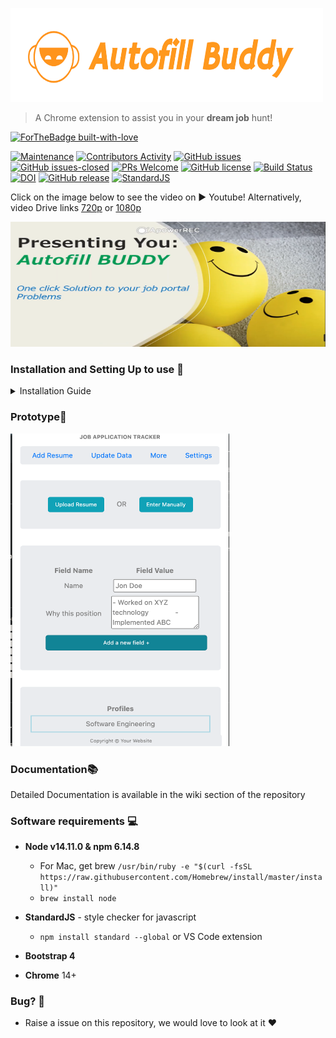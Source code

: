 <p>
    <img height=150 width=500 alt="logo here" src="https://raw.githubusercontent.com/jayjagtap/Autofill-Buddy/master/Resources/Images/logo.png"/>
    <blockquote>A Chrome extension to assist you in your <b>dream job</b> hunt!</blockquote>
</p>

[![ForTheBadge built-with-love](http://ForTheBadge.com/images/badges/built-with-love.svg)](https://GitHub.com/ssp4all/)

[![Maintenance](https://img.shields.io/badge/Maintained%3F-yes-green.svg)](https://GitHub.com/jayjagtap/Autofill-Buddy/graphs/commit-activity) [![Contributors Activity](https://img.shields.io/github/commit-activity/m/jayjagtap/Autofill-Buddy)](https://github.com/jayjagtap/Autofill-Buddy/pulse) [![GitHub issues](https://img.shields.io/github/issues/jayjagtap/Autofill-Buddy.svg)](https://github.com/jayjagtap/Autofill-Buddy/issues/) [![GitHub issues-closed](https://img.shields.io/github/issues-closed/jayjagtap/Autofill-Buddy.svg)](https://https://github.com/jayjagtap/Autofill-Buddy/issues?q=is%3Aissue+is%3Aclosed) [![PRs Welcome](https://img.shields.io/badge/PRs-welcome-brightgreen.svg?style=flat-square)](http://makeapullrequest.com) [![GitHub license](https://img.shields.io/github/license/Naereen/StrapDown.js.svg)](https://github.com/Naereen/StrapDown.js/blob/master/LICENSE) [![Build Status](https://travis-ci.com/jayjagtap/Autofill-Buddy.svg?branch=master)](https://travis-ci.com/github/jayjagtap/Autofill-Buddy) [![DOI](https://zenodo.org/badge/245290005.svg)](https://zenodo.org/badge/latestdoi/245290005) [![GitHub release](https://img.shields.io/github/release/jayjagtap/Autofill-Buddy.svg)](https://GitHub.com/jayjagtap/Autofill-Buddy/releases/) [![StandardJS](https://img.shields.io/badge/StyleChecker-StandardJS-purple.svg)](https://standardjs.com/)



<p> 

Click on the image below to see the video on ▶️ Youtube!  Alternatively, video Drive links [720p](https://drive.google.com/file/d/1MLowTYHlZKbeY0d82yjHUKPnBAssRBA5/view?usp=sharing) or [1080p](https://drive.google.com/file/d/1OxoCkMK3PhX8sMYNUHoRRzcCfGae-zqU/view?usp=sharing)

</p>

<a  href="https://youtu.be/BZmXUMSAnfc"><img height=200 width=600 src="https://raw.githubusercontent.com/jayjagtap/Autofill-Buddy/master/Resources/Images/thumbnail.png"/></a>

### Installation and Setting Up to use 🙋
<details>
<summary>Installation Guide</summary>

- ``` git clone https://github.com/jayjagtap/Autofill-Buddy.git```
- Go to ```chrome://extensions/```
- Select Load Unpacked  
    <img src="https://raw.githubusercontent.com/jayjagtap/Autofill-Buddy/master/Resources/Images/Load_unpacked.png" alt="load-unpacked"/>

- Add cloned project repository 
    <img src="https://raw.githubusercontent.com/jayjagtap/Autofill-Buddy/master/Resources/Images/Choose_folder.png" alt="choose-folder"/>
- Chrome Extension now will be added to Google Chrome
</details>


### Prototype📱

<img src="https://raw.githubusercontent.com/jayjagtap/Autofill-Buddy/master/Resources/Images/prototype-1.png" height="500px" width="350px"/>



### Documentation📚
Detailed Documentation is available in the wiki section of the repository

### Software requirements 💻
- <b>Node v14.11.0 & npm 6.14.8</b>
    - For Mac, get brew
    `/usr/bin/ruby -e "$(curl -fsSL https://raw.githubusercontent.com/Homebrew/install/master/install)"`
    - `brew install node`

- <b>StandardJS</b> - style checker for javascript 
    - `npm install standard --global` or VS Code extension 

- <b>Bootstrap 4</b>
- <b>Chrome</b> 14+

### Bug? 🐛
- Raise a issue on this repository, we would love to look at it ❤️

